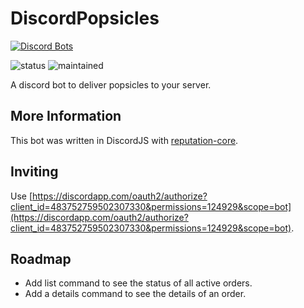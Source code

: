 # DiscordPopsicles
[![Discord Bots](https://discordbots.org/api/widget/483752759502307330.png)](https://discordbots.org/bot/483752759502307330)

![status](https://img.shields.io/badge/status-active-brightgreen.svg)
![maintained](https://img.shields.io/badge/maintained-yes-brightgreen.svg)

A discord bot to deliver popsicles to your server.

## More Information
This bot was written in DiscordJS with [reputation-core](https://www.npmjs.com/package/reputation-core).

## Inviting
Use [https://discordapp.com/oauth2/authorize?client_id=483752759502307330&permissions=124929&scope=bot](https://discordapp.com/oauth2/authorize?client_id=483752759502307330&permissions=124929&scope=bot).

## Roadmap
- Add list command to see the status of all active orders.
- Add a details command to see the details of an order.
